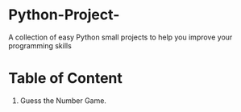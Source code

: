# Python-Project-
A collection of easy Python small projects to help you improve your programming skills

# Table of Content
 1) Guess the Number Game.
